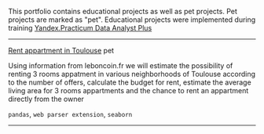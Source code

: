This portfolio contains educational projects as well as pet projects. Pet projects are marked as "pet". Educational projects were implemented during training <a href="https://practicum.yandex.ru/promo/long-courses/data-analyst">Yandex.Practicum Data Analyst Plus</a>
 <hr>
<a href="https://github.com/EkaterinaTerentyeva/data_analyst_portfolio/blob/main/Rent%20apartment%20Toulouse.ipynb">Rent appartment in Toulouse</a> pet

Using information from leboncoin.fr we will estimate the possibility of renting 3 rooms appatment in various neighborhoods of Toulouse according to the number of offers, calculate the budget for rent, estimate the average living area for 3 rooms appartments and  the chance to rent an appartment directly from the owner

`pandas`, `web parser extension`, `seaborn`
 <hr>
